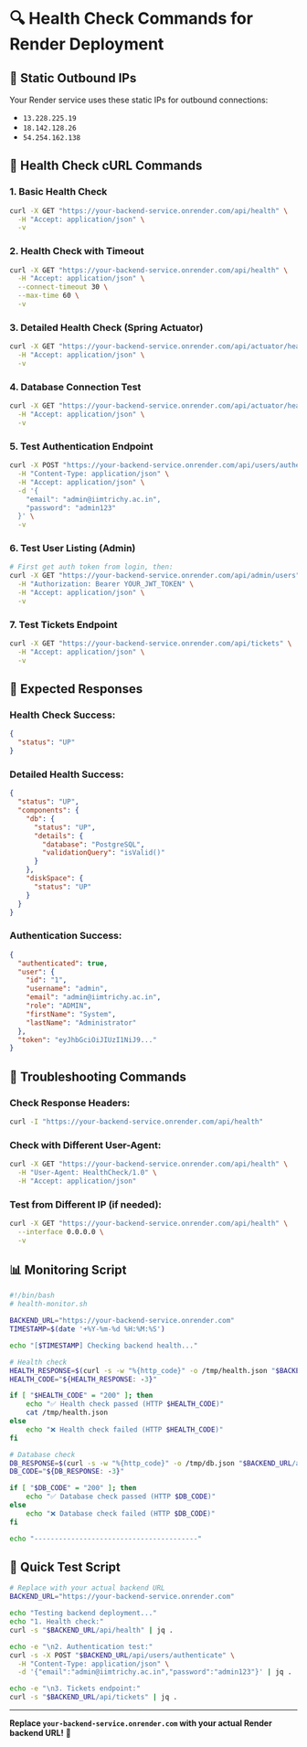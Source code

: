 # 🔍 Health Check Commands for Render Deployment

## 📡 **Static Outbound IPs**
Your Render service uses these static IPs for outbound connections:
- `13.228.225.19`
- `18.142.128.26`
- `54.254.162.138`

## 🏥 **Health Check cURL Commands**

### **1. Basic Health Check**
```bash
curl -X GET "https://your-backend-service.onrender.com/api/health" \
  -H "Accept: application/json" \
  -v
```

### **2. Health Check with Timeout**
```bash
curl -X GET "https://your-backend-service.onrender.com/api/health" \
  -H "Accept: application/json" \
  --connect-timeout 30 \
  --max-time 60 \
  -v
```

### **3. Detailed Health Check (Spring Actuator)**
```bash
curl -X GET "https://your-backend-service.onrender.com/api/actuator/health" \
  -H "Accept: application/json" \
  -v
```

### **4. Database Connection Test**
```bash
curl -X GET "https://your-backend-service.onrender.com/api/actuator/health/db" \
  -H "Accept: application/json" \
  -v
```

### **5. Test Authentication Endpoint**
```bash
curl -X POST "https://your-backend-service.onrender.com/api/users/authenticate" \
  -H "Content-Type: application/json" \
  -H "Accept: application/json" \
  -d '{
    "email": "admin@iimtrichy.ac.in",
    "password": "admin123"
  }' \
  -v
```

### **6. Test User Listing (Admin)**
```bash
# First get auth token from login, then:
curl -X GET "https://your-backend-service.onrender.com/api/admin/users" \
  -H "Authorization: Bearer YOUR_JWT_TOKEN" \
  -H "Accept: application/json" \
  -v
```

### **7. Test Tickets Endpoint**
```bash
curl -X GET "https://your-backend-service.onrender.com/api/tickets" \
  -H "Accept: application/json" \
  -v
```

## 🎯 **Expected Responses**

### **Health Check Success:**
```json
{
  "status": "UP"
}
```

### **Detailed Health Success:**
```json
{
  "status": "UP",
  "components": {
    "db": {
      "status": "UP",
      "details": {
        "database": "PostgreSQL",
        "validationQuery": "isValid()"
      }
    },
    "diskSpace": {
      "status": "UP"
    }
  }
}
```

### **Authentication Success:**
```json
{
  "authenticated": true,
  "user": {
    "id": "1",
    "username": "admin",
    "email": "admin@iimtrichy.ac.in",
    "role": "ADMIN",
    "firstName": "System",
    "lastName": "Administrator"
  },
  "token": "eyJhbGciOiJIUzI1NiJ9..."
}
```

## 🔧 **Troubleshooting Commands**

### **Check Response Headers:**
```bash
curl -I "https://your-backend-service.onrender.com/api/health"
```

### **Check with Different User-Agent:**
```bash
curl -X GET "https://your-backend-service.onrender.com/api/health" \
  -H "User-Agent: HealthCheck/1.0" \
  -H "Accept: application/json"
```

### **Test from Different IP (if needed):**
```bash
curl -X GET "https://your-backend-service.onrender.com/api/health" \
  --interface 0.0.0.0 \
  -v
```

## 📊 **Monitoring Script**
```bash
#!/bin/bash
# health-monitor.sh

BACKEND_URL="https://your-backend-service.onrender.com"
TIMESTAMP=$(date '+%Y-%m-%d %H:%M:%S')

echo "[$TIMESTAMP] Checking backend health..."

# Health check
HEALTH_RESPONSE=$(curl -s -w "%{http_code}" -o /tmp/health.json "$BACKEND_URL/api/health")
HEALTH_CODE="${HEALTH_RESPONSE: -3}"

if [ "$HEALTH_CODE" = "200" ]; then
    echo "✅ Health check passed (HTTP $HEALTH_CODE)"
    cat /tmp/health.json
else
    echo "❌ Health check failed (HTTP $HEALTH_CODE)"
fi

# Database check
DB_RESPONSE=$(curl -s -w "%{http_code}" -o /tmp/db.json "$BACKEND_URL/api/actuator/health/db")
DB_CODE="${DB_RESPONSE: -3}"

if [ "$DB_CODE" = "200" ]; then
    echo "✅ Database check passed (HTTP $DB_CODE)"
else
    echo "❌ Database check failed (HTTP $DB_CODE)"
fi

echo "----------------------------------------"
```

## 🚀 **Quick Test Script**
```bash
# Replace with your actual backend URL
BACKEND_URL="https://your-backend-service.onrender.com"

echo "Testing backend deployment..."
echo "1. Health check:"
curl -s "$BACKEND_URL/api/health" | jq .

echo -e "\n2. Authentication test:"
curl -s -X POST "$BACKEND_URL/api/users/authenticate" \
  -H "Content-Type: application/json" \
  -d '{"email":"admin@iimtrichy.ac.in","password":"admin123"}' | jq .

echo -e "\n3. Tickets endpoint:"
curl -s "$BACKEND_URL/api/tickets" | jq .
```

---

**Replace `your-backend-service.onrender.com` with your actual Render backend URL!** 🎯
